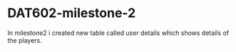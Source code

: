# DAT602-milestone-2

In milestone2 i created new table called user details which shows details of the players. 
